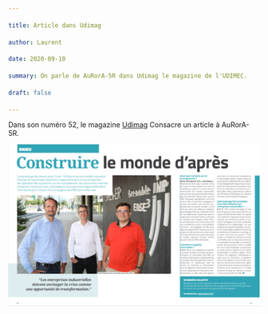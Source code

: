 ```yaml
---

title: Article dans Udimag

author: Laurent

date: 2020-09-10

summary: On parle de AuRorA-5R dans Udimag le magazine de l'UDIMEC.

draft: false

---
```


Dans son numéro 52, le magazine [Udimag](https://www.google.com/url?q=https://www.udimec.fr/sites/default/files/udimag_52_planche_bd.pdf&sa=D&ust=1611246868805000&usg=AOvVaw0tkh_6j9GOQdOGT32M_nkV) Consacre un article à AuRorA-5R.

![](images/image1.png)

